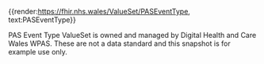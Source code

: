 <div class="warning"><span class="ImplementWarn"></span></div>

{{render:https://fhir.nhs.wales/ValueSet/PASEventType, text:PASEventType}}

PAS Event Type ValueSet is owned and managed by Digital Health and Care Wales WPAS. These are not a data standard and this snapshot is for example use only.